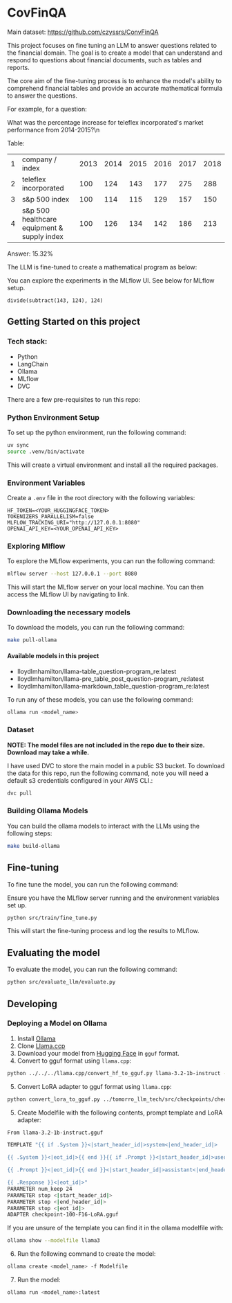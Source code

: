 # CovFinQA

Main dataset: https://github.com/czyssrs/ConvFinQA

This project focuses on fine tuning an LLM to answer questions related to the
financial domain. The goal is to create a model that can understand and respond to
questions about financial documents, such as tables and reports.

The core aim of the fine-tuning process is to enhance the model's ability to comprehend
financial tables and provide an accurate mathematical formula to answer the questions.

For example, for a question:

What was the percentage increase for teleflex incorporated's market performance from 2014-2015?\n

Table: <table class='wikitable'><tr><td>1</td><td>company / index</td><td>2013</td><td>2014</td><td>2015</td><td>2016</td><td>2017</td><td>2018</td></tr><tr><td>2</td><td>teleflex incorporated</td><td>100</td><td>124</td><td>143</td><td>177</td><td>275</td><td>288</td></tr><tr><td>3</td><td>s&p 500 index</td><td>100</td><td>114</td><td>115</td><td>129</td><td>157</td><td>150</td></tr><tr><td>4</td><td>s&p 500 healthcare equipment & supply index</td><td>100</td><td>126</td><td>134</td><td>142</td><td>186</td><td>213</td></tr></table>

Answer: 15.32%

The LLM is fine-tuned to create a mathematical program as below:

You can explore the experiments in the MLflow UI. See below for MLflow setup.

```
divide(subtract(143, 124), 124)
```

## Getting Started on this project

### Tech stack:

- Python
- LangChain
- Ollama
- MLflow
- DVC

There are a few pre-requisites to run this repo:

### Python Environment Setup

To set up the python environment, run the following command:

```bash
uv sync
source .venv/bin/activate
```

This will create a virtual environment and install all the required packages.

### Environment Variables
Create a `.env` file in the root directory with the following variables:

```env
HF_TOKEN=<YOUR_HUGGINGFACE_TOKEN>
TOKENIZERS_PARALLELISM=false
MLFLOW_TRACKING_URI="http://127.0.0.1:8080"
OPENAI_API_KEY=<YOUR_OPENAI_API_KEY>
```

### Exploring Mlflow

To explore the MLflow experiments, you can run the following command:

```bash
mlflow server --host 127.0.0.1 --port 8080
```

This will start the MLflow server on your local machine. 
You can then access the MLflow UI by navigating to link.

### Downloading the necessary models
To download the models, you can run the following command:

```bash
make pull-ollama
```

#### Available models in this project

- lloydlmhamilton/llama-table_question-program_re:latest
- lloydlmhamilton/llama-pre_table_post_question-program_re:latest
- lloydlmhamilton/llama-markdown_table_question-program_re:latest

To run any of these models, you can use the following command:

```bash
ollama run <model_name>
```

### Dataset

**NOTE: The model files are not included in the repo due to their size. Download may take
a while.**

I have used DVC to store the main model in a public S3 bucket.
To download the data for this repo, run the following command, note you will need
a default s3 credentials configured in your AWS CLI.:

```bash
dvc pull
```

### Building Ollama Models

You can build the ollama models to interact with the LLMs using the following steps:
```bash
make build-ollama
```

## Fine-tuning
To fine tune the model, you can run the following command:

Ensure you have the MLflow server running and the environment variables set up.

```bash
python src/train/fine_tune.py
```

This will start the fine-tuning process and log the results to MLflow.

## Evaluating the model
To evaluate the model, you can run the following command:

```bash
python src/evaluate_llm/evaluate.py
```

## Developing

### Deploying a Model on Ollama

1. Install [Ollama](https://ollama.com)
2. Clone [Llama.ccp](https://github.com/ggerganov/llama.cpp) 
3. Download your model from [Hugging Face](https://huggingface.co/llama-3) in `gguf`
format.
4. Convert to gguf format using `llama.cpp`:
```bash
python ../../../llama.cpp/convert_hf_to_gguf.py llama-3.2-1b-instruct --outfile llama-3.2-1b-instruct.gguf
```
5. Convert LoRA adapter to gguf format using `llama.cpp`:
```bash
python convert_lora_to_gguf.py ../tomorro_llm_tech/src/checkpoints/checkpoint-100/ --outfile ../tomorro_llm_tech/src/models/lora/
```

5. Create Modelfile with the following contents, prompt template and LoRA adapter:
```bash
From llama-3.2-1b-instruct.gguf

TEMPLATE "{{ if .System }}<|start_header_id|>system<|end_header_id|>

{{ .System }}<|eot_id|>{{ end }}{{ if .Prompt }}<|start_header_id|>user<|end_header_id|>

{{ .Prompt }}<|eot_id|>{{ end }}<|start_header_id|>assistant<|end_header_id|>

{{ .Response }}<|eot_id|>"
PARAMETER num_keep 24
PARAMETER stop <|start_header_id|>
PARAMETER stop <|end_header_id|>
PARAMETER stop <|eot_id|>
ADAPTER checkpoint-100-F16-LoRA.gguf
```

If you are unsure of the template you can find it in the ollama modelfile with:

```bash
ollama show --modelfile llama3

```

6. Run the following command to create the model:
```bash
ollama create <model_name> -f Modelfile
```
7. Run the model:
```bash
ollama run <model_name>:latest
```

